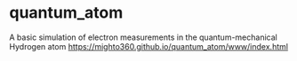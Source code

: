 # quantum_atom
A basic simulation of electron measurements in the quantum-mechanical Hydrogen atom
https://mighto360.github.io/quantum_atom/www/index.html
